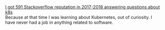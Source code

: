 

[I got 591 Stackoverflow reputation in 2017-2018 answering questions about k8s](https://stackoverflow.com/users/8218029/rrh)   
Because at that time I was learning about Kubernetes, out of curiosity. I have never had a job in anything related to software.
